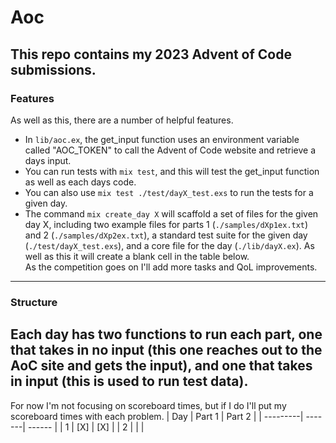 # Aoc
This repo contains my 2023 Advent of Code submissions.  
---
### Features
As well as this, there are a number of helpful features.  
- In `lib/aoc.ex`, the get_input function uses an environment variable called "AOC_TOKEN" to call the Advent of Code website and retrieve a days input.  
- You can run tests with `mix test`, and this will test the get_input function as well as each days code.  
- You can also use `mix test ./test/dayX_test.exs` to run the tests for a given day.  
- The command `mix create_day X` will scaffold a set of files for the given day X, including two example files for parts 1 (`./samples/dXp1ex.txt`) and 2 (`./samples/dXp2ex.txt`), a standard test suite for the given day (`./test/dayX_test.exs`), and a core file for the day (`./lib/dayX.ex`).  As well as this it will create a blank cell in the table below.  
As the competition goes on I'll add more tasks and QoL improvements.
---
### Structure  
Each day has two functions to run each part, one that takes in no input (this one reaches out to the AoC site and gets the input), and one that takes in input (this is used to run test data).  
---
For now I'm not focusing on scoreboard times, but if I do I'll put my scoreboard times with each problem.
| Day      | Part 1 | Part 2 |
| ---------| -------| ------ |
| 1        | [X]    |  [X]   |
| 2        |        |        |